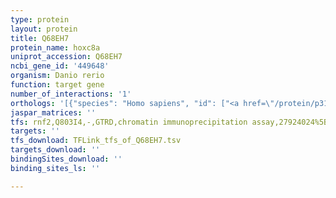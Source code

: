 ```yaml
---
type: protein
layout: protein
title: Q68EH7
protein_name: hoxc8a
uniprot_accession: Q68EH7
ncbi_gene_id: '449648'
organism: Danio rerio
function: target gene
number_of_interactions: '1'
orthologs: '[{"species": "Homo sapiens", "id": ["<a href=\"/protein/p31273\">P31273</a>"]}, {"species": "Mus musculus", "id": ["<a href=\"/protein/p09025\">P09025</a>"]}, {"species": "Rattus norvegicus", "id": ["<a href=\"/protein/f1mak7\">F1MAK7</a>"]}]'
jaspar_matrices: ''
tfs: rnf2,Q803I4,-,GTRD,chromatin immunoprecipitation assay,27924024%5Buid%5D,No
targets: ''
tfs_download: TFLink_tfs_of_Q68EH7.tsv
targets_download: ''
bindingSites_download: ''
binding_sites_ls: ''

---
```

